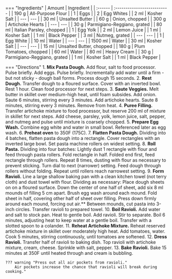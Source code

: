 === "Ingredients"
    | Amount  | Ingredient                  |
    | :------ | :-------------------------- |
    | 190 g   | All-Purpose Flour           |
    | 1       | Eggs                        |
    | 2       | Egg Whites                  |
    | 2 ml    | Kosher Salt                 |
    | ---     | ---                         |
    | 30 ml   | Unsalted Butter             |
    | 60 g    | Onion, chopped              |
    | 300 g   | Artichoke Hearts            |
    | ---     | ---                         |
    | 30 g    | Parmigiano-Reggiano, grated |
    | 80 ml   | Italian Parsley, chopped    |
    | 1       | Egg Yolk                    |
    | 2 ml    | Lemon Juice                 |
    | 1 ml    | Kosher Salt                 |
    | 1 ml    | Black Pepper                |
    | 3 ml    | Nutmeg, grated              |
    | ---     | ---                         |
    | 1       | Egg White                   |
    | 10 ml   | Water                       |
    | ---     | ---                         |
    | 1500 ml | Water                       |
    | 30 ml   | Kosher Salt                 |
    | ---     | ---                         |
    | 15 ml   | Unsalted Butter, chopped    |
    | 180 g   | Plum Tomatoes, chopped      |
    | 60 ml   | Water                       |
    | 80 ml   | Heavy Cream                 |
    | 30 g    | Parmigiano-Reggiano, grated |
    | 1 ml    | Kosher Salt                 |
    | 1 ml    | Black Pepper                |

=== "Directions"
    1. **Mix Pasta Dough.** Add flour, salt to food processor. Pulse briefly. Add eggs. Pulse briefly. Incrementally add water until a firm - but not sticky - dough ball forms. Process dough 15 seconds.
    2. **Rest Dough.** Transfer dough to a floured surface. Cover with an inverted bowl. Rest 1 hour. Clean food processor for next steps.
    3. **Saute Veggies.** Melt butter in skillet over medium-high heat, until foam subsides. Add onion. Saute 6 minutes, stirring every 3 minutes. Add artichoke hearts. Saute 8 minutes, stirring every 3 minutes. Remove from heat.
    4. **Puree Filling.** Transfer artichoke mixture to food processor, but reserve 200 ml of mixture in skillet for next steps. Add cheese, parsley, yolk, lemon juice, salt, pepper, and nutmeg and pulse until mixture is coarsely chopped.
    5. **Prepare Egg Wash.** Combine egg white and water in small bowl. Referenced later as egg wash.
    6. **Preheat oven** to 350F (175C).
    7. **Flatten Pasta Dough.** Dividing into 4 batches, flatten pasta dough into a rectangle. Cover rectangles with an inverted large bowl. Set pasta machine rollers on widest setting.
    8. **Roll Pasta.** Dividing into four batches: Lightly dust 1 rectangle with flour and feed through pasta rollers. Fold rectangle in half. Folded end first, feed rectangle through rollers. Repeat 8 times, dusting with flour as necessary to prevent sticking. Turn dial to next (narrower) setting. Feed dough through rollers without folding. Repeat until rollers reach narrowest setting.
    9. **Form Ravioli.** Line a large shallow baking pan with a clean kitchen towel (not terry cloth) and dust towel with flour. Dividing as necessary: Place dough sheets on on a floured surface. Down the center of one half of sheet, add six 8 ml mounds of filling 5 cm apart. Brush egg wash around each mound. Fold sheet in half, covering other half of sheet over filling. Press down firmly around each mound, forcing out air.** Between mounds, cut pasta into 3-inch circles. Transfer ravioli to prepared towel.
    10. **Boil Ravioli.** Add water and salt to stock pan. Heat to gentle boil. Add ravioli. Stir to separate. Boil 6 minutes, adjusting heat to keep water at a gentle boil. Transfer with a slotted spoon to a colander.
    11. **Reheat Artichoke Mixture.** Reheat reserved artichoke mixture in skillet over moderately high heat. Add tomatoes, water. Cook 5 minutes, stirring continuously, until tomatoes are softened.
    12. **Dress Ravioli.** Transfer half of ravioli to baking dish. Top ravioli with artichoke mixture, cream, cheese. Sprinkle with salt, pepper.
    13. **Bake Ravioli.** Bake 15 minutes at 350F until heated through and cream is bubbling.

    ??? warning "Press out all air pockets from ravioli."
        Air pockets increase the chance that ravioli will break during cooking."

[^1]:
    Achitoff-Gray, Niki. ["The Science of the Best Fresh Pasta."](https://www.seriouseats.com/2015/01/best-easy-all-purpose-fresh-pasta-dough-recipe-instructions.html) *Serious Eats.* 3 October 2019. Accessed May 2020.
[^2]:
    Perelman, Deb. ["Artichoke Ravioli with Tomatoes."](https://smittenkitchen.com/2007/01/artichoke-gaga/) *Smitten Kitchen.* 14 July 2016. Accessed May 2020.
